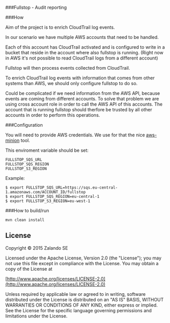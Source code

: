 ###Fullstop - Audit reporting

###How

Aim of the project is to enrich CloudTrail log events.

In our scenario we have multiple AWS accounts that need to be handled.

Each of this account has CloudTrail activated and is configured to write
in a bucket that reside in the account where also fullstop is running.
(Right now in AWS it's not possible to read CloudTrail logs from a different account)

Fullstop will then process events collected from CloudTrail.

To enrich CloudTrail log events with information that comes
from other systems than AWS, we should only configure fullstop to do so.

Could be complicated if we need information from the AWS API,
because events are coming from different accounts.
To solve that problem we are using cross account role in order
to call the AWS API of this accounts.
The account that is running fullstop should therfore be trusted
by all other accounts in order to perform this operations.

###Configuration

You will need to provide AWS credentials.
We use for that the nice [aws-minion](https://github.com/zalando/aws-minion) tool.

This enviroment variable should be set:

    FULLSTOP_SQS_URL
    FULLSTOP_SQS_REGION
    FULLSTOP_S3_REGION

Example:

    $ export FULLSTOP_SQS_URL=https://sqs.eu-central-1.amazonaws.com/ACCOUNT_ID/fullstop
    $ export FULLSTOP_SQS_REGION=eu-central-1
    $ export FULLSTOP_S3_REGION=eu-west-1

###How to build/run

    mvn clean install

## License

Copyright © 2015 Zalando SE

Licensed under the Apache License, Version 2.0 (the "License");
you may not use this file except in compliance with the License.
You may obtain a copy of the License at

   [http://www.apache.org/licenses/LICENSE-2.0](http://www.apache.org/licenses/LICENSE-2.0)

Unless required by applicable law or agreed to in writing, software
distributed under the License is distributed on an "AS IS" BASIS,
WITHOUT WARRANTIES OR CONDITIONS OF ANY KIND, either express or implied.
See the License for the specific language governing permissions and
limitations under the License.
